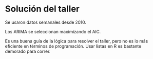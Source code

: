 # Solución del taller
Se usaron datos semanales desde 2010.

Los ARIMA se seleccionan maximizando el AIC. 

Es una buena guía de la lógica para resolver el taller, pero no es lo más eficiente en términos de programación. Usar listas en R es bastante demorado para correr.
